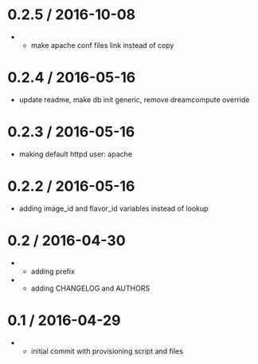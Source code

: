 
0.2.5 / 2016-10-08
==================

  * - make apache conf files link instead of copy

0.2.4 / 2016-05-16
==================

  * update readme, make db init generic, remove dreamcompute override

0.2.3 / 2016-05-16
==================

  * making default httpd user: apache

0.2.2 / 2016-05-16
==================

  * adding image_id and flavor_id variables instead of lookup

0.2 / 2016-04-30
================

  * - adding prefix
  * - adding CHANGELOG and AUTHORS

0.1 / 2016-04-29
================

  * - initial commit with provisioning script and files
